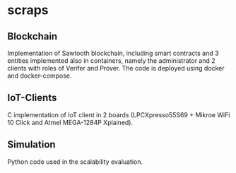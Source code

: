 # scraps

## Blockchain
Implementation of Sawtooth blockchain, including smart contracts and 3 entities implemented also in containers, namely the administrator and 2 clients with roles of Verifer and Prover. The code is deployed using docker and docker-compose. 

## IoT-Clients
C implementation of IoT client in 2 boards (LPCXpresso55S69 + Mikroe WiFi 10 Click and Atmel MEGA-1284P Xplained). 

## Simulation
Python code used in the scalability evaluation.
